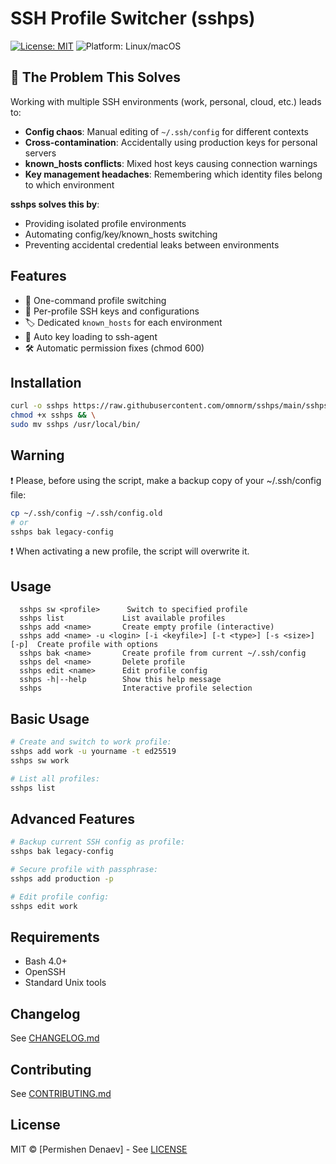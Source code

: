 # SSH Profile Switcher (sshps)

[![License: MIT](https://img.shields.io/badge/License-MIT-yellow.svg)](https://opensource.org/licenses/MIT)
![Platform: Linux/macOS](https://img.shields.io/badge/Platform-Linux%20%7C%20macOS-lightgrey)

## 🚀 The Problem This Solves

Working with multiple SSH environments (work, personal, cloud, etc.) leads to:
- **Config chaos**: Manual editing of `~/.ssh/config` for different contexts
- **Cross-contamination**: Accidentally using production keys for personal servers
- **known_hosts conflicts**: Mixed host keys causing connection warnings
- **Key management headaches**: Remembering which identity files belong to which environment

**sshps solves this by**:
- Providing isolated profile environments
- Automating config/key/known_hosts switching
- Preventing accidental credential leaks between environments

## Features
- 🔄 One-command profile switching
- 🔐 Per-profile SSH keys and configurations
- 🏷 Dedicated `known_hosts` for each environment
- 🤖 Auto key loading to ssh-agent
- 🛠 Automatic permission fixes (chmod 600)

## Installation
```bash
curl -o sshps https://raw.githubusercontent.com/omnorm/sshps/main/sshps.sh && \
chmod +x sshps && \
sudo mv sshps /usr/local/bin/
```

## Warning
❗️ Please, before using the script, make a backup copy of your ~/.ssh/config file:
```bash
cp ~/.ssh/config ~/.ssh/config.old
# or
sshps bak legacy-config
```
❗️ When activating a new profile, the script will overwrite it.

## Usage
```
  sshps sw <profile>      Switch to specified profile
  sshps list             List available profiles
  sshps add <name>       Create empty profile (interactive)
  sshps add <name> -u <login> [-i <keyfile>] [-t <type>] [-s <size>] [-p]  Create profile with options
  sshps bak <name>       Create profile from current ~/.ssh/config
  sshps del <name>       Delete profile
  sshps edit <name>      Edit profile config
  sshps -h|--help        Show this help message
  sshps                  Interactive profile selection
```


## Basic Usage
```bash
# Create and switch to work profile:
sshps add work -u yourname -t ed25519
sshps sw work

# List all profiles:
sshps list
```

## Advanced Features
```bash
# Backup current SSH config as profile:
sshps bak legacy-config

# Secure profile with passphrase:
sshps add production -p

# Edit profile config:
sshps edit work
```

## Requirements
- Bash 4.0+
- OpenSSH
- Standard Unix tools

## Changelog

See [CHANGELOG.md](CHANGELOG.md)

## Contributing

See [CONTRIBUTING.md](CONTRIBUTING.md)

## License
MIT © [Permishen Denaev] - See [LICENSE](LICENSE)
